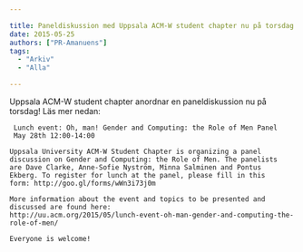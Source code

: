 ```yaml
---

title: Paneldiskussion med Uppsala ACM-W student chapter nu på torsdag!
date: 2015-05-25
authors: ["PR-Amanuens"]
tags:
  - "Arkiv"
  - "Alla"

---
```


Uppsala ACM-W student chapter anordnar en paneldiskussion nu på torsdag!
Läs mer nedan:

     Lunch event: Oh, man! Gender and Computing: the Role of Men Panel
     May 28th 12:00-14:00

    Uppsala University ACM-W Student Chapter is organizing a panel
    discussion on Gender and Computing: the Role of Men. The panelists
    are Dave Clarke, Anne-Sofie Nyström, Minna Salminen and Pontus
    Ekberg. To register for lunch at the panel, please fill in this
    form: http://goo.gl/forms/wWn3i73j0m

    More information about the event and topics to be presented and
    discussed are found here:
    http://uu.acm.org/2015/05/lunch-event-oh-man-gender-and-computing-the-role-of-men/

    Everyone is welcome!